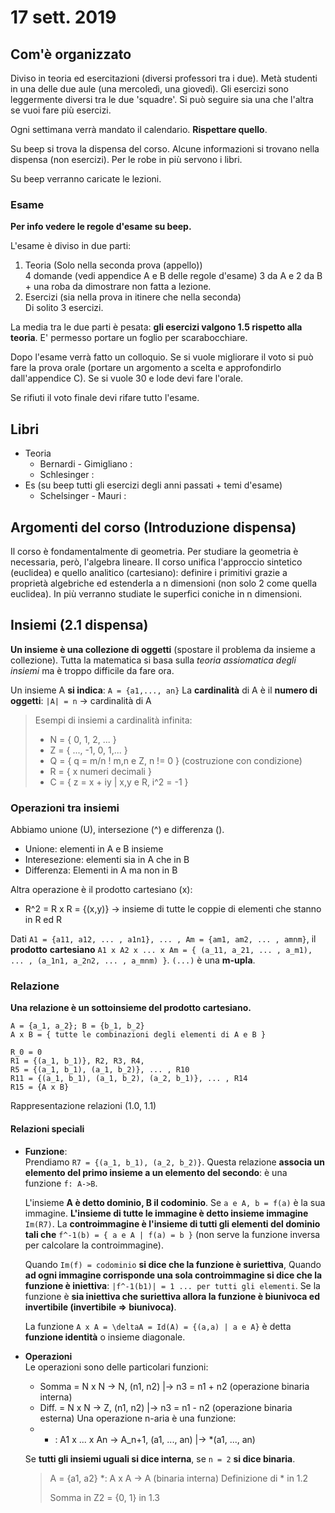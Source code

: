 # 17 sett. 2019

## Com'è organizzato
Diviso in teoria ed esercitazioni (diversi professori tra i due). Metà studenti
in una delle due aule (una mercoledì, una giovedì). Gli esercizi sono leggermente
diversi tra le due 'squadre'. Si può seguire sia una che l'altra se vuoi fare più
esercizi. 

Ogni settimana verrà mandato il calendario. **Rispettare quello**.

Su beep si trova la dispensa del corso. Alcune informazioni si trovano nella dispensa
(non esercizi). Per le robe in più servono i libri.

Su beep verranno caricate le lezioni.

### Esame
**Per info vedere le regole d'esame su beep.**

L'esame è diviso in due parti:
1. Teoria (Solo nella seconda prova (appello))  
    4 domande (vedi appendice A e B delle regole d'esame) 3 da A e 2 da B + una
    roba da dimostrare non fatta a lezione.
2. Esercizi (sia nella prova in itinere che nella seconda)  
    Di solito 3 esercizi.

La media tra le due parti è pesata: **gli esercizi valgono 1.5 rispetto alla
teoria**. E' permesso portare un foglio per scarabocchiare.

Dopo l'esame verrà fatto un colloquio. Se si vuole migliorare il voto si può fare
la prova orale (portare un argomento a scelta e approfondirlo dall'appendice C).
Se si vuole 30 e lode devi fare l'orale. 

Se rifiuti il voto finale devi rifare tutto l'esame.

## Libri
- Teoria
    - Bernardi - Gimigliano :
    - Schlesinger :
- Es (su beep tutti gli esercizi degli anni passati + temi d'esame)
    - Schelsinger - Mauri :

## Argomenti del corso (Introduzione dispensa)
Il corso è fondamentalmente di geometria. Per studiare la geometria è necessaria,
però, l'algebra lineare. Il corso unifica l'approccio sintetico (euclidea) e
quello analitico (cartesiano): definire i primitivi grazie a proprietà algebriche
ed estenderla a n dimensioni (non solo 2 come quella euclidea). In più verranno
studiate le superfici coniche in n dimensioni.

## Insiemi (2.1 dispensa)
**Un insieme è una collezione di oggetti** (spostare il problema da insieme a
collezione). Tutta la matematica si basa sulla *teoria assiomatica degli insiemi*
ma è troppo difficile da fare ora.

Un insieme A **si indica**: `A = {a1,..., an}`
La **cardinalità** di A è il **numero di oggetti**: `|A| = n` -> cardinalità di A
> Esempi di insiemi a cardinalità infinita: 
> - N = { 0, 1, 2, ... }
> - Z = { ..., -1, 0, 1,... }
> - Q = { q = m/n ! m,n e Z, n != 0 } (costruzione con condizione)
> - R = { x numeri decimali }
> - C = { z = x + iy | x,y e R, i^2 = -1 }

### Operazioni tra insiemi
Abbiamo unione (U), intersezione (^) e differenza (\).

- Unione: elementi in A e B insieme
- Interesezione: elementi sia in A che in B
- Differenza: Elementi in A ma non in B

Altra operazione è il prodotto cartesiano (x):
- R^2 = R x R = {(x,y)} -> insieme di tutte le coppie di elementi che stanno in R ed R

Dati `A1 = {a11, a12, ... , a1n1}, ... , Am = {am1, am2, ... , amnm}`, il **prodotto**
**cartesiano** `A1 x A2 x ... x Am = { (a_11, a_21, ... , a_m1), ... , (a_1n1, a_2n2, ... , a_mnm) }`. 
`(...)` è una **m-upla**.

### Relazione
**Una relazione è un sottoinsieme del prodotto cartesiano.**
```
A = {a_1, a_2}; B = {b_1, b_2}
A x B = { tutte le combinazioni degli elementi di A e B }

R_0 = 0
R1 = {(a_1, b_1)}, R2, R3, R4,
R5 = {(a_1, b_1), (a_1, b_2)}, ... , R10
R11 = {(a_1, b_1), (a_1, b_2), (a_2, b_1)}, ... , R14
R15 = {A x B}
```
Rappresentazione relazioni (1.0, 1.1)

#### Relazioni speciali
- **Funzione**:  
    Prendiamo `R7 = {(a_1, b_1), (a_2, b_2)}`. Questa relazione **associa un elemento
    del primo insieme a un elemento del secondo**: è una funzione `f: A->B`.

    L'insieme **A è detto dominio, B il codominio**. Se `a e A, b = f(a)` è la sua
    immagine. **L'insieme di tutte le immagine è detto insieme immagine** `Im(R7)`.
    La **controimmagine è l'insieme di tutti gli elementi del dominio tali che**
    `f^-1(b) = { a e A | f(a) = b }` (non serve la funzione inversa per calcolare
    la controimmagine).

    Quando `Im(f) = codominio` **si dice che la funzione è suriettiva**,
    Quando **ad ogni immagine corrisponde una sola controimmagine si dice che
    la funzione è iniettiva**: `|f^-1(b1)| = 1 ... per tutti gli elementi`.
    Se la funzione è **sia iniettiva che suriettiva allora la funzione è biunivoca
    ed invertibile (invertibile => biunivoca)**.

    La funzione `A x A = \deltaA = Id(A) = {(a,a) | a e A}` è detta **funzione identità**
    o insieme diagonale.
- **Operazioni**  
    Le operazioni sono delle particolari funzioni: 
    - Somma = N x N -> N, (n1, n2) |-> n3 = n1 + n2 (operazione binaria interna)
    - Diff. = N x N -> Z, (n1, n2) |-> n3 = n1 - n2 (operazione binaria esterna)
    Una operazione n-aria è una funzione:
    - * : A1 x ... x An -> A_n+1, (a1, ..., an) |-> *(a1, ..., an)

    Se **tutti gli insiemi uguali si dice interna**, se `n = 2` **si dice binaria**.
    > A = {a1, a2}  *: A x A -> A (binaria interna) 
    > Definizione di * in 1.2
    >
    > Somma in Z2 = {0, 1} in 1.3

